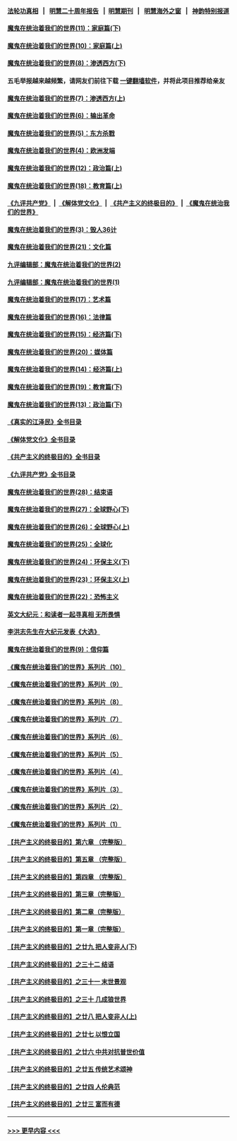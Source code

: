 #### [法轮功真相](https://github.com/gfw-breaker/truth/blob/master/README.md?t=0) &nbsp;&nbsp;|&nbsp;&nbsp; [明慧二十周年报告](https://github.com/gfw-breaker/mh-reports/blob/master/README.md?t=0) &nbsp;&nbsp;|&nbsp;&nbsp;[明慧期刊](https://github.com/gfw-breaker/mh-qikan) &nbsp;&nbsp;|&nbsp;&nbsp; [明慧海外之窗](https://github.com/gfw-breaker/mh-news/blob/master/README.md?t=0) &nbsp;&nbsp;|&nbsp;&nbsp; [神韵特别报道](https://github.com/gfw-breaker/mh-news/blob/master/shenyun.md?t=0)
#### [魔鬼在统治着我们的世界(11)：家庭篇(下)](../pages/nsc422/n10440961.md?t=12181701) 
#### [魔鬼在统治着我们的世界(10)：家庭篇(上)](../pages/nsc422/n10435448.md?t=12181701) 
#### [魔鬼在统治着我们的世界(8)：渗透西方(下)](../pages/nsc422/n10429603.md?t=12181701) 
#### 五毛举报越来越频繁，请网友们前往下载 [一键翻墙软件](https://github.com/gfw-breaker/ssr-accounts)，并将此项目推荐给亲友
#### [魔鬼在统治着我们的世界(7)：渗透西方(上)](../pages/nsc422/n10426013.md?t=12181701) 
#### [魔鬼在统治着我们的世界(6)：输出革命](../pages/nsc422/n10421536.md?t=12181701) 
#### [魔鬼在统治着我们的世界(5)：东方杀戮](../pages/nsc422/n10417707.md?t=12181701) 
#### [魔鬼在统治着我们的世界(4)：欧洲发端](../pages/nsc422/n10414890.md?t=12181701) 
#### [魔鬼在统治着我们的世界(12)：政治篇(上)](../pages/nsc422/n10444576.md?t=12181701) 
#### [魔鬼在统治着我们的世界(18)：教育篇(上)](../pages/nsc422/n10526970.md?t=12181701) 
#### [《九评共产党》](https://github.com/begood0513/9ping.md/blob/master/README.md) &nbsp;|&nbsp; [《解体党文化》](../../../../jtdwh.md/blob/master/README.md)  &nbsp;|&nbsp; [《共产主义的终极目的》](../../../../gczydzjmd.md/blob/master/README.md) &nbsp;|&nbsp; [《魔鬼在统治我们的世界》](../../../../mgztzwmdsj.md/blob/master/README.md) 
#### [魔鬼在统治着我们的世界(3)：毁人36计](../pages/nsc422/n10411583.md?t=12181701) 
#### [魔鬼在统治着我们的世界(21)：文化篇](../pages/nsc422/n10597706.md?t=12181701) 
#### [九评编辑部：魔鬼在统治着我们的世界(2)](../pages/nsc422/n10410036.md?t=12181701) 
#### [九评编辑部：魔鬼在统治着我们的世界(1)](../pages/nsc422/n10406825.md?t=12181701) 
#### [魔鬼在统治着我们的世界(17)：艺术篇](../pages/nsc422/n10499093.md?t=12181701) 
#### [魔鬼在统治着我们的世界(16)：法律篇](../pages/nsc422/n10485969.md?t=12181701) 
#### [魔鬼在统治着我们的世界(15)：经济篇(下)](../pages/nsc422/n10469975.md?t=12181701) 
#### [魔鬼在统治着我们的世界(20)：媒体篇](../pages/nsc422/n10586579.md?t=12181701) 
#### [魔鬼在统治着我们的世界(14)：经济篇(上)](../pages/nsc422/n10457370.md?t=12181701) 
#### [魔鬼在统治着我们的世界(19)：教育篇(下)](../pages/nsc422/n10564808.md?t=12181701) 
#### [魔鬼在统治着我们的世界(13)：政治篇(下)](../pages/nsc422/n10448270.md?t=12181701) 
#### [《真实的江泽民》全书目录](../pages/nsc422/n13721399.md?t=12181701) 
#### [《解体党文化》全书目录](../pages/nsc422/n13721157.md?t=12181701) 
#### [《共产主义的终极目的》全书目录](../pages/nsc422/n13721048.md?t=12181701) 
#### [《九评共产党》全书目录](../pages/nsc422/n13708085.md?t=12181701) 
#### [魔鬼在统治着我们的世界(28)：结束语](../pages/nsc422/n10936246.md?t=12181701) 
#### [魔鬼在统治着我们的世界(27)：全球野心(下)](../pages/nsc422/n10928319.md?t=12181701) 
#### [魔鬼在统治着我们的世界(26)：全球野心(上)](../pages/nsc422/n10900318.md?t=12181701) 
#### [魔鬼在统治着我们的世界(25)：全球化](../pages/nsc422/n10788205.md?t=12181701) 
#### [魔鬼在统治着我们的世界(24)：环保主义(下)](../pages/nsc422/n10695307.md?t=12181701) 
#### [魔鬼在统治着我们的世界(23)：环保主义(上)](../pages/nsc422/n10688613.md?t=12181701) 
#### [魔鬼在统治着我们的世界(22)：恐怖主义](../pages/nsc422/n10614727.md?t=12181701) 
#### [英文大纪元：和读者一起寻真相 无所畏惧](../pages/nsc422/n12542027.md?t=12181701) 
#### [李洪志先生在大纪元发表《大选》](../pages/nsc422/n12534746.md?t=12181701) 
#### [魔鬼在统治着我们的世界(9)：信仰篇](../pages/nsc422/n10432159.md?t=12181701) 
#### [《魔鬼在统治着我们的世界》系列片（10）](../pages/nsc422/n12292670.md?t=12181701) 
#### [《魔鬼在统治着我们的世界》系列片（9）](../pages/nsc422/n12290859.md?t=12181701) 
#### [《魔鬼在统治着我们的世界》系列片（8）](../pages/nsc422/n12287445.md?t=12181701) 
#### [《魔鬼在统治着我们的世界》系列片（7）](../pages/nsc422/n12283425.md?t=12181701) 
#### [《魔鬼在统治着我们的世界》系列片（6）](../pages/nsc422/n12282314.md?t=12181701) 
#### [《魔鬼在统治着我们的世界》系列片（5）](../pages/nsc422/n12281419.md?t=12181701) 
#### [《魔鬼在统治着我们的世界》系列片（4）](../pages/nsc422/n12274024.md?t=12181701) 
#### [《魔鬼在统治着我们的世界》系列片（3）](../pages/nsc422/n12271322.md?t=12181701) 
#### [《魔鬼在统治着我们的世界》系列片（2）](../pages/nsc422/n12269049.md?t=12181701) 
#### [《魔鬼在统治着我们的世界》系列片（1）](../pages/nsc422/n12267575.md?t=12181701) 
#### [【共产主义的终极目的】第六章 （完整版）](../pages/nsc422/n11428913.md?t=12181701) 
#### [【共产主义的终极目的】第五章 （完整版）](../pages/nsc422/n11428912.md?t=12181701) 
#### [【共产主义的终极目的】第四章 （完整版）](../pages/nsc422/n11428907.md?t=12181701) 
#### [【共产主义的终极目的】第三章（完整版）](../pages/nsc422/n11428848.md?t=12181701) 
#### [【共产主义的终极目的】第二章（完整版）](../pages/nsc422/n11428831.md?t=12181701) 
#### [【共产主义的终极目的】第一章（完整版）](../pages/nsc422/n11417651.md?t=12181701) 
#### [【共产主义的终极目的】之廿九 把人变非人(下)](../pages/nsc422/n11344140.md?t=12181701) 
#### [【共产主义的终极目的】之三十二 结语](../pages/nsc422/n11360535.md?t=12181701) 
#### [【共产主义的终极目的】之三十一 末世景观](../pages/nsc422/n11351129.md?t=12181701) 
#### [【共产主义的终极目的】之三十 几成狼世界](../pages/nsc422/n11348280.md?t=12181701) 
#### [【共产主义的终极目的】之廿八 把人变非人(上)](../pages/nsc422/n11340492.md?t=12181701) 
#### [【共产主义的终极目的】之廿七 以恨立国](../pages/nsc422/n11336944.md?t=12181701) 
#### [【共产主义的终极目的】之廿六 中共对抗普世价值](../pages/nsc422/n11324785.md?t=12181701) 
#### [【共产主义的终极目的】之廿五 传统艺术颂神](../pages/nsc422/n11296396.md?t=12181701) 
#### [【共产主义的终极目的】之廿四 人伦典范](../pages/nsc422/n11296397.md?t=12181701) 
#### [【共产主义的终极目的】之廿三 富而有德](../pages/nsc422/n11283598.md?t=12181701) 

----
#### [ >>> 更早内容 <<< ](../indexes/nsc422-earlier.md)
